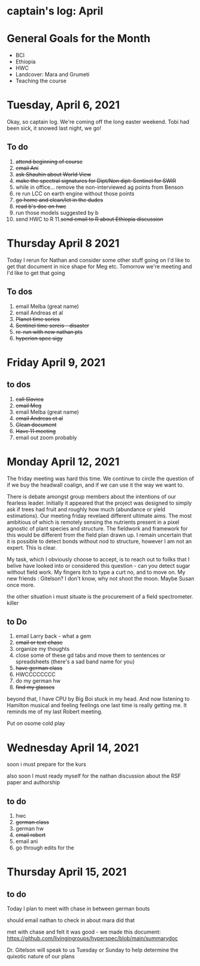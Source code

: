 
# captain's log: April

# General Goals for the Month
- BCI
- Ethiopia
- HWC
- Landcover: Mara and Grumeti
- Teaching the course


# Tuesday, April 6, 2021

Okay, so captain log. We're coming off the long easter weekend. Tobi had been sick, it snowed last night, we go! 


## To do 

1. ~~attend beginning of course~~
2. ~~email Ani~~
3. ~~ask Shauhin about World View~~
4. ~~make the spectral signatures for Dipt/Non dipt: Sentinel for SWIR~~
5. while in office... remove the non-interviewed ag points from Benson 
6. re run LCC on earth engine without those points
7. ~~go home and clean/let in the dudes~~
8. ~~read b's doc on hwc~~
9. run those models suggested by b
10. send HWC to R
11.~~send email to R about Ethiopia discussion~~

# Thursday April 8 2021
Today I rerun for Nathan and consider some other stuff going on 
I'd like to get that document in nice shape for Meg etc. Tomorrow we're meeting and I'd like to get that going 

## To dos 
1. email Melba (great name)
2. email Andreas et al
3. ~~Planet time series~~ 
4. ~~Sentinel time sereis - disaster~~
5. ~~re-run with new nathan pts~~
6. ~~hyperion spec sigy~~

# Friday April 9, 2021

## to dos
1. ~~call Slavica~~
2. ~~email Meg~~
3. email Melba (great name)
4. ~~email Andreas et al~~
5. ~~Clean document~~
6. ~~Have 11 meeting~~
7. email out zoom probably 

# Monday April 12, 2021

The friday meeting was hard this time. We continue to circle the question of if we buy the headwall coalign, and if we can use it the way we want to. 
 
There is debate amongst group members about the intentions of our fearless leader. Initially it appeared that the project was designed to simply ask if trees had fruit and roughly how much (abundance or yield estimations). Our meeting friday revelaed different ultimate aims. The most ambitious of which is remotely sensing the nutrients present in a pixel agnostic of plant species and structure. The fieldwork and framework for this would be different from the field plan drawn up.  I remain uncertain that it is possible to detect bonds without nod to structure, however I am not an expert. This is clear. 

My task, which I obviously choose to accept, is to reach out to foilks that I belive have looked into or considered this question - can you detect sugar without field work. My fingers itch to type a curt no, and to move on. My new friends : Gitelson? I don't know, why not shoot the moon. Maybe Susan once more. 


the other situation i must situate is the procurement of a field spectrometer. killer


## to Do

1. email Larry back - what a gem
2. ~~email or text chase~~ 
3. organize my thoughts
4. close some of these gd tabs and move them to sentences or spreadsheets (there's a sad band name for you) 
5. ~~have german class~~
6. HWCCCCCCCC 
7. do my german hw 
8. ~~find my glasses~~ 

beyond that, I have CPU by Big Boi stuck in my head. And now listening to Hamilton musical and feeling feelings 
one last time is really getting me. It reminds me of my last Robert meeting.

Put on osome cold play 

# Wednesday April 14, 2021

soon i must prepare for the kurs


also soon I must ready myself for the nathan discussion about the RSF paper and authorship

## to do 

1. hwc
2. ~~german class~~
3. german hw
4. ~~email robert~~
5. email ani 
6. go through edits for the 

# Thursday April 15, 2021

## to do 

Today I plan to meet with chase in between german bouts 

should email nathan to check in about mara 
did that 

met with chase and felt it was good - we made this document: https://github.com/livingingroups/hyperspec/blob/main/summarydoc

Dr. Gitelson will speak to us Tuesday or Sunday to help determine the quixotic nature of our plans 
